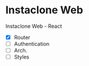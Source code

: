 # Instaclone Web

Instaclone Web - React

- [x] Router
- [ ] Authentication
- [ ] Arch.
- [ ] Styles
